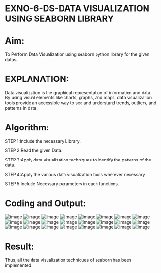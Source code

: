 # EXNO-6-DS-DATA VISUALIZATION USING SEABORN LIBRARY

# Aim:
  To Perform Data Visualization using seaborn python library for the given datas.

# EXPLANATION:
Data visualization is the graphical representation of information and data. By using visual elements like charts, graphs, and maps, data visualization tools provide an accessible way to see and understand trends, outliers, and patterns in data.

# Algorithm:
STEP 1:Include the necessary Library.

STEP 2:Read the given Data.

STEP 3:Apply data visualization techniques to identify the patterns of the data.

STEP 4:Apply the various data visualization tools wherever necessary.

STEP 5:Include Necessary parameters in each functions.

# Coding and Output:
 ![image](https://github.com/user-attachments/assets/d8ff2880-ad1d-4fb2-a165-1d59e1e3aa58)
![image](https://github.com/user-attachments/assets/2a43d14f-ae7c-4093-8a02-adf7cc75e736)
![image](https://github.com/user-attachments/assets/5491f40a-fae9-4459-ab08-9fd56979c64f)
![image](https://github.com/user-attachments/assets/25ca3f94-d033-497b-8d38-e8f80bb91e90)
![image](https://github.com/user-attachments/assets/3b9d8c47-f0a8-4c82-9b03-03277427456d)
![image](https://github.com/user-attachments/assets/66a0a8cc-e3fc-44bd-a096-866c80fc903c)
![image](https://github.com/user-attachments/assets/8122a34e-8723-463a-a5a5-2fdcff75262f)
![image](https://github.com/user-attachments/assets/4bb49186-69ce-42d3-a9a0-8127698450e5)
![image](https://github.com/user-attachments/assets/2ed9331d-1700-4c8a-adb1-5a4d63c41319)
![image](https://github.com/user-attachments/assets/14406711-2371-4787-adff-8234a36a4aba)
![image](https://github.com/user-attachments/assets/fc3f9315-7131-4b04-a1e2-e32ffabad39d)
![image](https://github.com/user-attachments/assets/56adc087-0d21-4c8a-9833-7d23a76481d0)
![image](https://github.com/user-attachments/assets/09110385-9886-4c98-99d8-4c8db5b8f14e)
![image](https://github.com/user-attachments/assets/e83151e6-2bc5-43a3-88f0-dba46ec3a147)
![image](https://github.com/user-attachments/assets/55c2e5d3-c7f3-4010-ac43-cfc95a995f19)
![image](https://github.com/user-attachments/assets/a9d839d5-d07c-44ef-8fb1-cbf3c0c84180)
![image](https://github.com/user-attachments/assets/c7dfa860-75af-408a-beef-dfc038a0c5cf)
![image](https://github.com/user-attachments/assets/ad387082-053c-409d-8f68-dd9569229395)
![image](https://github.com/user-attachments/assets/40ad5969-ad8e-4d85-9b92-069518bd2ce1)
![image](https://github.com/user-attachments/assets/9779c0e5-1e1d-45f9-884d-bc2319db3e96)
![image](https://github.com/user-attachments/assets/19201027-6543-451a-a1c2-90975c216da7)
![image](https://github.com/user-attachments/assets/cab6d707-ef0f-4021-9f93-d837837a48a8)
![image](https://github.com/user-attachments/assets/778a6222-5eb6-4317-a621-4fd5dd58982b)
![image](https://github.com/user-attachments/assets/88c31f06-e88b-43a9-a36a-f243c4d9e8f7)










# Result:
 Thus, all the data visualization techniques of seaborn has been implemented.
